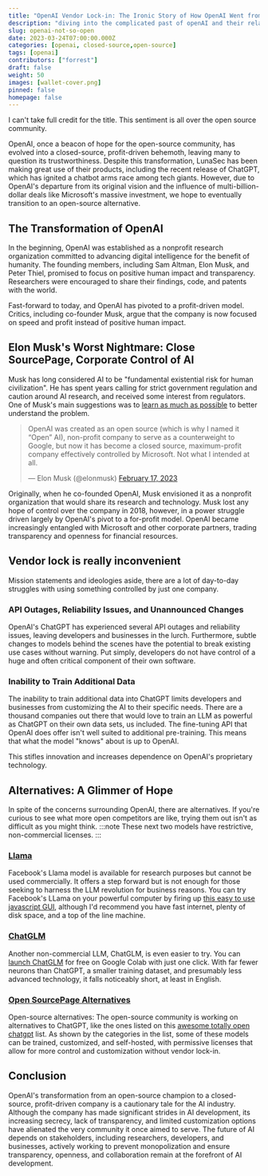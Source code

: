 ```yaml
---
title: "OpenAI Vendor Lock-in: The Ironic Story of How OpenAI Went from Open SourcePage to \"Open Your Wallet\""
description: "diving into the complicated past of openAI and their relationship with open source software"
slug: openai-not-so-open
date: 2023-03-24T07:00:00.000Z
categories: [openai, closed-source,open-source]
tags: [openai]
contributors: ["forrest"]
draft: false
weight: 50
images: [wallet-cover.png]
pinned: false
homepage: false
---
```


<!--
  ~ Copyright by LunaSec (owned by Refinery Labs, Inc)
  ~
  ~ Licensed under the Creative Commons Attribution-ShareAlike 4.0 International
  ~ (the "License"); you may not use this file except in compliance with the
  ~ License. You may obtain a copy of the License at
  ~
  ~ https://creativecommons.org/licenses/by-sa/4.0/legalcode
  ~
  ~ See the License for the specific language governing permissions and
  ~ limitations under the License.
  ~
-->

I can't take full credit for the title. This sentiment is all over the open source community.


OpenAI, once a beacon of hope for the open-source community, has evolved into a closed-source, profit-driven behemoth,
leaving many to question its trustworthiness. Despite this transformation, LunaSec has been making great use of their
products, including the recent release of ChatGPT, which has ignited a chatbot arms race among tech giants. However, due
to OpenAI's departure from its original vision and the influence of multi-billion-dollar deals like Microsoft's massive
investment, we hope to eventually transition to an open-source alternative.

## The Transformation of OpenAI
In the beginning, OpenAI was established as a nonprofit research organization committed to advancing digital
intelligence for the benefit of humanity. The founding members, including Sam Altman, Elon Musk, and Peter Thiel,
promised to focus on positive human impact and transparency. Researchers were encouraged to share their findings,
code, and patents with the world.

Fast-forward to today, and OpenAI has pivoted to a profit-driven model. Critics, including co-founder Musk,
argue that the company is now focused on speed and profit instead of positive human impact.

## Elon Musk's Worst Nightmare: Close SourcePage, Corporate Control of AI
Musk has long considered AI to be "fundamental existential risk for human civilization". He has spent years
calling for strict government regulation and caution around AI research, and received some interest from regulators.
One of Musk's main suggestions was to [learn as much as possible](https://www.theguardian.com/technology/2017/jul/17/elon-musk-regulation-ai-combat-existential-threat-tesla-spacex-ceo) to better understand the
problem.

<blockquote class="twitter-tweet" data-conversation="none">
    <p lang="en" dir="ltr">OpenAI was created as an open source (which is why I named it “Open” AI), non-profit
        company to serve as a counterweight to Google, but now it has become a closed source, maximum-profit company effectively controlled by Microsoft. Not what I intended at all.</p>&mdash; Elon Musk (@elonmusk) <a href="https://twitter.com/elonmusk/status/1626516035863212034?ref_src=twsrc%5Etfw">February 17, 2023</a></blockquote>


Originally, when he co-founded OpenAI, Musk envisioned it as a nonprofit organization that would share its
research and technology. Musk lost any hope of control over the company in 2018, however, in a power struggle driven
largely by OpenAI's pivot to a for-profit model. OpenAI became increasingly entangled with
Microsoft and other corporate partners, trading transparency and openness for financial resources.


## Vendor lock is really inconvenient
Mission statements and ideologies aside, there are a lot of day-to-day struggles with using something controlled by
just one company.

### API Outages, Reliability Issues, and Unannounced Changes
OpenAI's ChatGPT has experienced several API outages and reliability issues, leaving developers and businesses
in the lurch.
Furthermore, subtle changes to models behind the scenes have the potential to break existing use cases without
warning. Put simply, developers do not have control of a huge and often critical component of their own software.

### Inability to Train Additional Data
The inability to train additional data into ChatGPT limits developers and businesses from customizing the AI to their
specific needs. There are a thousand companies out there that would love to train an LLM as powerful as ChatGPT on
their own data sets, us included. The fine-tuning API that OpenAI does offer isn't well suited to additional
pre-training. This means that what the model "knows" about is up to OpenAI.

This stifles innovation and increases dependence on OpenAI's proprietary technology.

## Alternatives: A Glimmer of Hope
In spite of the concerns surrounding OpenAI, there are alternatives.  If you're curious to see what more open competitors are like,
trying them out isn't as difficult as you might think.
:::note
These next two models have restrictive, non-commercial licenses.
:::

### [Llama](https://ai.facebook.com/blog/large-language-model-llama-meta-ai/)
Facebook's Llama model is available for research purposes but cannot be used commercially. It offers a step
forward but is not enough for those seeking to harness the LLM revolution for business reasons. You can try Facebook's
LLama on your powerful computer by firing up [this easy to use javascript GUI](https://github.com/mpociot/llamero), although I'd recommend you have fast internet, plenty
of disk space, and a top of the line machine.

### [ChatGLM](https://github.com/THUDM/ChatGLM-6B/blob/main/README_en.md)
Another non-commercial LLM, ChatGLM, is even easier to try.
You can [launch ChatGLM](https://colab.research.google.com/github/MarkSchmidty/ChatGLM-6B-Int4-Web-Demo/blob/main/ChatGLM-6B_int4_Web_Demo.ipynb#scrollTo=hS3OPJza5Eo4) for free on Google
Colab with just one click. With far fewer neurons than ChatGPT, a smaller training
dataset, and presumably less advanced technology, it falls noticeably short, at least in English.

### [Open SourcePage Alternatives](https://github.com/nichtdax/awesome-totally-open-chatgpt)
Open-source alternatives: The open-source community is working on alternatives to ChatGPT, like the ones listed on this
[awesome totally open chatgpt](https://github.com/nichtdax/awesome-totally-open-chatgpt) list.
As shown by the categories in the list, some of these models can be trained, customized, and self-hosted, with
permissive licenses that allow for more control and customization without vendor lock-in.



## Conclusion
OpenAI's transformation from an open-source champion to a closed-source, profit-driven company is a cautionary tale
for the AI industry. Although the company has made significant strides in AI development, its increasing secrecy,
lack of transparency, and limited customization options have alienated the very community it once aimed to serve.
The future of AI depends on stakeholders, including researchers, developers, and businesses, actively working to
prevent monopolization and ensure transparency, openness, and collaboration remain at the forefront of AI development.

